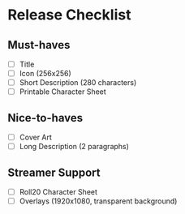 # Release Checklist

## Must-haves

- [ ] Title
- [ ] Icon (256x256)
- [ ] Short Description (280 characters)
- [ ] Printable Character Sheet

## Nice-to-haves

- [ ] Cover Art
- [ ] Long Description (2 paragraphs)

## Streamer Support

- [ ] Roll20 Character Sheet
- [ ] Overlays (1920x1080, transparent background)
